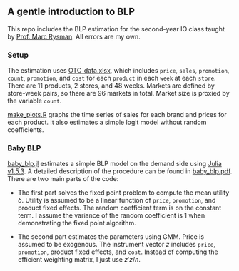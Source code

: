 ## A gentle introduction to BLP

This repo includes the BLP estimation for the second-year IO class taught by [Prof. Marc Rysman](http://sites.bu.edu/mrysman/teaching/). All errors are my own.

### Setup

The estimation uses [OTC_data.xlsx](https://github.com/leima0521/baby_BLP/blob/master/OTC_data.xlsx), which includes `price`, `sales`, `promotion`, `count`, `promotion`, and `cost` for each `product` in each `week` at each `store`. There are 11 products, 2 stores, and 48 weeks. Markets are defined by store-week pairs, so there are 96 markets in total. Market size is proxied by the variable `count`. 

[make_plots.R](https://github.com/leima0521/baby_BLP/blob/master/make_plots.R) graphs the time series of sales for each brand and prices for each product. It also estimates a simple logit model without random coefficients.

### Baby BLP

[baby_blp.jl](https://github.com/leima0521/baby_BLP/blob/master/baby_blp.jl) estimates a simple BLP model on the demand side using [Julia v1.5.3](https://julialang.org/). A detailed description of the procedure can be found in [baby_blp.pdf](https://github.com/leima0521/baby_BLP/blob/master/baby_blp.pdf). There are two main parts of the code:

- The first part solves the fixed point problem to compute the mean utility $\delta$. Utility is assumed to be a linear function of `price`, `promotion`, and product fixed effects. The random coefficient term is on the constant term. I assume the variance of the random coefficient is 1 when demonstrating the fixed point algorithm.

- The second part estimates the parameters using GMM. Price is assumed to be exogenous. The instrument vector $z$ includes `price`, `promotion`, product fixed effects, and `cost`. Instead of computing the efficient weighting matrix, I just use $z'z/n$. 

